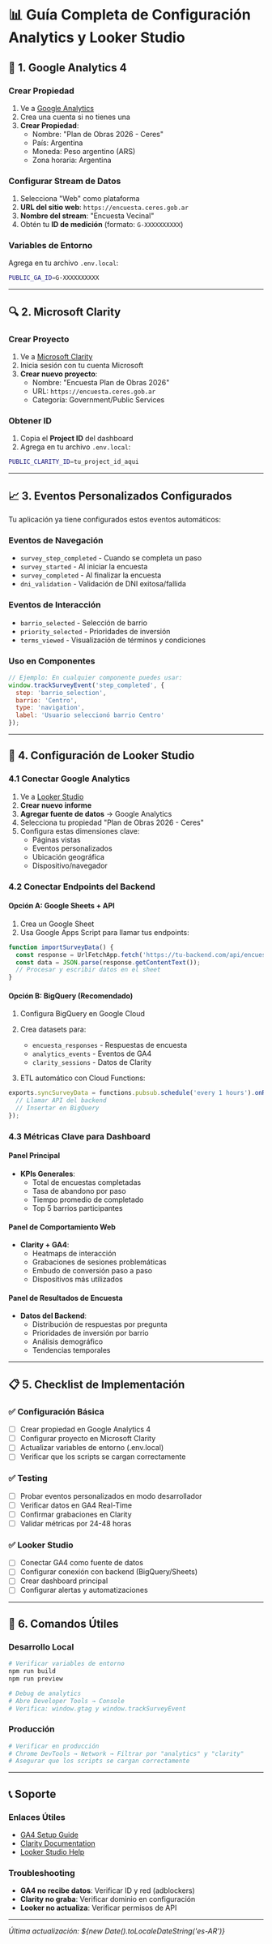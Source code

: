 # 📊 Guía Completa de Configuración Analytics y Looker Studio

## 🎯 1. Google Analytics 4

### Crear Propiedad
1. Ve a [Google Analytics](https://analytics.google.com/)
2. Crea una cuenta si no tienes una
3. **Crear Propiedad**:
   - Nombre: "Plan de Obras 2026 - Ceres"
   - País: Argentina
   - Moneda: Peso argentino (ARS)
   - Zona horaria: Argentina

### Configurar Stream de Datos
1. Selecciona "Web" como plataforma
2. **URL del sitio web**: `https://encuesta.ceres.gob.ar`
3. **Nombre del stream**: "Encuesta Vecinal"
4. Obtén tu **ID de medición** (formato: `G-XXXXXXXXXX`)

### Variables de Entorno
Agrega en tu archivo `.env.local`:
```bash
PUBLIC_GA_ID=G-XXXXXXXXXX  
```

---

## 🔍 2. Microsoft Clarity

### Crear Proyecto
1. Ve a [Microsoft Clarity](https://clarity.microsoft.com/)
2. Inicia sesión con tu cuenta Microsoft
3. **Crear nuevo proyecto**:
   - Nombre: "Encuesta Plan de Obras 2026"
   - URL: `https://encuesta.ceres.gob.ar`
   - Categoría: Government/Public Services

### Obtener ID
1. Copia el **Project ID** del dashboard
2. Agrega en tu archivo `.env.local`:
```bash
PUBLIC_CLARITY_ID=tu_project_id_aqui
```

---

## 📈 3. Eventos Personalizados Configurados

Tu aplicación ya tiene configurados estos eventos automáticos:

### Eventos de Navegación
- `survey_step_completed` - Cuando se completa un paso
- `survey_started` - Al iniciar la encuesta
- `survey_completed` - Al finalizar la encuesta
- `dni_validation` - Validación de DNI exitosa/fallida

### Eventos de Interacción
- `barrio_selected` - Selección de barrio
- `priority_selected` - Prioridades de inversión
- `terms_viewed` - Visualización de términos y condiciones

### Uso en Componentes
```javascript
// Ejemplo: En cualquier componente puedes usar:
window.trackSurveyEvent('step_completed', {
  step: 'barrio_selection',
  barrio: 'Centro',
  type: 'navigation',
  label: 'Usuario seleccionó barrio Centro'
});
```

---

## 🎨 4. Configuración de Looker Studio

### 4.1 Conectar Google Analytics

1. Ve a [Looker Studio](https://datastudio.google.com/)
2. **Crear nuevo informe**
3. **Agregar fuente de datos** → Google Analytics
4. Selecciona tu propiedad "Plan de Obras 2026 - Ceres"
5. Configura estas dimensiones clave:
   - Páginas vistas
   - Eventos personalizados
   - Ubicación geográfica
   - Dispositivo/navegador

### 4.2 Conectar Endpoints del Backend

#### Opción A: Google Sheets + API
1. Crea un Google Sheet
2. Usa Google Apps Script para llamar tus endpoints:
```javascript
function importSurveyData() {
  const response = UrlFetchApp.fetch('https://tu-backend.com/api/encuesta/estadisticas');
  const data = JSON.parse(response.getContentText());
  // Procesar y escribir datos en el sheet
}
```

#### Opción B: BigQuery (Recomendado)
1. Configura BigQuery en Google Cloud
2. Crea datasets para:
   - `encuesta_responses` - Respuestas de encuesta
   - `analytics_events` - Eventos de GA4
   - `clarity_sessions` - Datos de Clarity

3. ETL automático con Cloud Functions:
```javascript
exports.syncSurveyData = functions.pubsub.schedule('every 1 hours').onRun(async (context) => {
  // Llamar API del backend
  // Insertar en BigQuery
});
```

### 4.3 Métricas Clave para Dashboard

#### Panel Principal
- **KPIs Generales**:
  - Total de encuestas completadas
  - Tasa de abandono por paso
  - Tiempo promedio de completado
  - Top 5 barrios participantes

#### Panel de Comportamiento Web
- **Clarity + GA4**:
  - Heatmaps de interacción
  - Grabaciones de sesiones problemáticas
  - Embudo de conversión paso a paso
  - Dispositivos más utilizados

#### Panel de Resultados de Encuesta
- **Datos del Backend**:
  - Distribución de respuestas por pregunta
  - Prioridades de inversión por barrio
  - Análisis demográfico
  - Tendencias temporales

---

## 📋 5. Checklist de Implementación

### ✅ Configuración Básica
- [ ] Crear propiedad en Google Analytics 4
- [ ] Configurar proyecto en Microsoft Clarity
- [ ] Actualizar variables de entorno (.env.local)
- [ ] Verificar que los scripts se cargan correctamente

### ✅ Testing
- [ ] Probar eventos personalizados en modo desarrollador
- [ ] Verificar datos en GA4 Real-Time
- [ ] Confirmar grabaciones en Clarity
- [ ] Validar métricas por 24-48 horas

### ✅ Looker Studio
- [ ] Conectar GA4 como fuente de datos
- [ ] Configurar conexión con backend (BigQuery/Sheets)
- [ ] Crear dashboard principal
- [ ] Configurar alertas y automatizaciones

---

## 🚀 6. Comandos Útiles

### Desarrollo Local
```bash
# Verificar variables de entorno
npm run build
npm run preview

# Debug de analytics
# Abre Developer Tools → Console
# Verifica: window.gtag y window.trackSurveyEvent
```

### Producción
```bash
# Verificar en producción
# Chrome DevTools → Network → Filtrar por "analytics" y "clarity"
# Asegurar que los scripts se cargan correctamente
```

---

## 📞 Soporte

### Enlaces Útiles
- [GA4 Setup Guide](https://support.google.com/analytics/answer/9304153)
- [Clarity Documentation](https://docs.microsoft.com/en-us/clarity/)
- [Looker Studio Help](https://support.google.com/looker-studio/)

### Troubleshooting
- **GA4 no recibe datos**: Verificar ID y red (adblockers)
- **Clarity no graba**: Verificar dominio en configuración
- **Looker no actualiza**: Verificar permisos de API

---

*Última actualización: ${new Date().toLocaleDateString('es-AR')}*